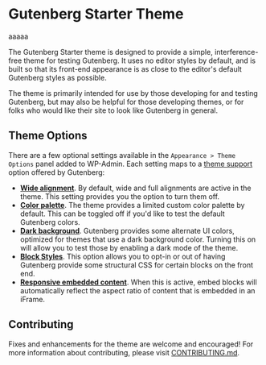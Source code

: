 # Gutenberg Starter Theme

aaaaa

The Gutenberg Starter theme is designed to provide a simple, interference-free theme for testing Gutenberg. It uses no editor styles by default, and is built so that its front-end appearance is as close to the editor's default Gutenberg styles as possible. 

The theme is primarily intended for use by those developing for and testing Gutenberg, but may also be helpful for those developing themes, or for folks who would like their site to look like Gutenberg in general. 

## Theme Options

There are a few optional settings available in the `Appearance > Theme Options` panel added to WP-Admin. Each setting maps to a [theme support](https://developer.wordpress.org/block-editor/developers/themes/theme-support/) option offered by Gutenberg: 

- [**Wide alignment**](https://developer.wordpress.org/block-editor/developers/themes/theme-support/#wide-alignment). By default, wide and full alignments are active in the theme. This setting provides you the option to turn them off. 
- [**Color palette**](https://developer.wordpress.org/block-editor/developers/themes/theme-support/#block-color-palettes). The theme provides a limited custom color palette by default. This can be toggled off if you'd like to test the default Gutenberg colors. 
- [**Dark background**](https://developer.wordpress.org/block-editor/developers/themes/theme-support/#dark-backgrounds). Gutenberg provides some alternate UI colors, optimized for themes that use a dark background color. Turning this on will allow you to test those by enabling a dark mode of the theme. 
- [**Block Styles**](https://developer.wordpress.org/block-editor/developers/themes/theme-support/#default-block-styles). This option allows you to opt-in or out of having Gutenberg provide some structural CSS for certain blocks on the front end.
- [**Responsive embedded content**](https://developer.wordpress.org/block-editor/developers/themes/theme-support/#responsive-embedded-content). When this is active, embed blocks will automatically reflect the aspect ratio of content that is embedded in an iFrame.

## Contributing

Fixes and enhancements for the theme are welcome and encouraged! For more information about contributing, please visit [CONTRIBUTING.md](https://github.com/WordPress/gutenberg-starter-theme/blob/master/CONTRIBUTING.md).
